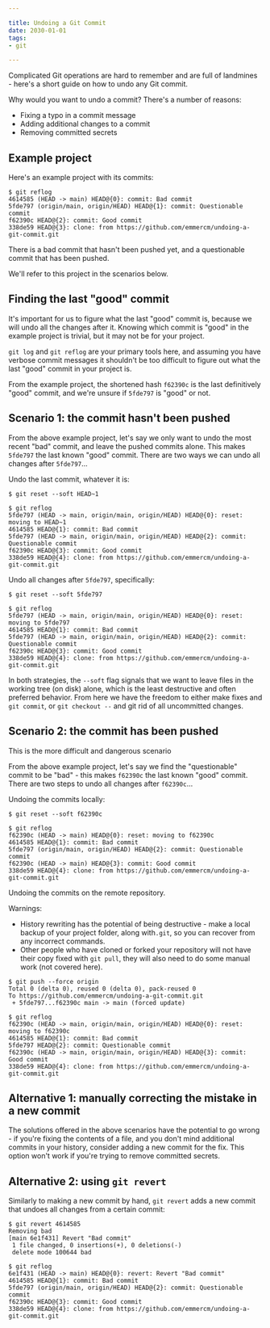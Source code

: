 ```yaml
---

title: Undoing a Git Commit
date: 2030-01-01
tags:
- git

---
```


Complicated Git operations are hard to remember and are full of landmines - here's a short guide on how to undo any Git commit.

Why would you want to undo a commit? There's a number of reasons:

- Fixing a typo in a commit message
- Adding additional changes to a commit
- Removing committed secrets

## Example project

Here's an example project with its commits:

```shell
$ git reflog
4614585 (HEAD -> main) HEAD@{0}: commit: Bad commit
5fde797 (origin/main, origin/HEAD) HEAD@{1}: commit: Questionable commit
f62390c HEAD@{2}: commit: Good commit
338de59 HEAD@{3}: clone: from https://github.com/emmercm/undoing-a-git-commit.git
```

There is a bad commit that hasn't been pushed yet, and a questionable commit that has been pushed.

We'll refer to this project in the scenarios below.

## Finding the last "good" commit

It's important for us to figure what the last "good" commit is, because we will undo all the changes after it. Knowing which commit is "good" in the example project is trivial, but it may not be for your project.

`git log` and `git reflog` are your primary tools here, and assuming you have verbose commit messages it shouldn't be too difficult to figure out what the last "good" commit in your project is.

From the example project, the shortened hash `f62390c` is the last definitively "good" commit, and we're unsure if `5fde797` is "good" or not.

## Scenario 1: the commit hasn't been pushed

From the above example project, let's say we only want to undo the most recent "bad" commit, and leave the pushed commits alone. This makes `5fde797` the last known "good" commit. There are two ways we can undo all changes after `5fde797`...

Undo the last commit, whatever it is:

```shell
$ git reset --soft HEAD~1

$ git reflog
5fde797 (HEAD -> main, origin/main, origin/HEAD) HEAD@{0}: reset: moving to HEAD~1
4614585 HEAD@{1}: commit: Bad commit
5fde797 (HEAD -> main, origin/main, origin/HEAD) HEAD@{2}: commit: Questionable commit
f62390c HEAD@{3}: commit: Good commit
338de59 HEAD@{4}: clone: from https://github.com/emmercm/undoing-a-git-commit.git
```

Undo all changes after `5fde797`, specifically:

```shell
$ git reset --soft 5fde797

$ git reflog
5fde797 (HEAD -> main, origin/main, origin/HEAD) HEAD@{0}: reset: moving to 5fde797
4614585 HEAD@{1}: commit: Bad commit
5fde797 (HEAD -> main, origin/main, origin/HEAD) HEAD@{2}: commit: Questionable commit
f62390c HEAD@{3}: commit: Good commit
338de59 HEAD@{4}: clone: from https://github.com/emmercm/undoing-a-git-commit.git
```

In both strategies, the `--soft` flag signals that we want to leave files in the working tree (on disk) alone, which is the least destructive and often preferred behavior. From here we have the freedom to either make fixes and `git commit`, or `git checkout --` and git rid of all uncommitted changes.

## Scenario 2: the commit has been pushed

This is the more difficult and dangerous scenario

From the above example project, let's say we find the "questionable" commit to be "bad" - this makes `f62390c` the last known "good" commit. There are two steps to undo all changes after `f62390c`...

Undoing the commits locally:

```shell
$ git reset --soft f62390c

$ git reflog
f62390c (HEAD -> main) HEAD@{0}: reset: moving to f62390c
4614585 HEAD@{1}: commit: Bad commit
5fde797 (origin/main, origin/HEAD) HEAD@{2}: commit: Questionable commit
f62390c (HEAD -> main) HEAD@{3}: commit: Good commit
338de59 HEAD@{4}: clone: from https://github.com/emmercm/undoing-a-git-commit.git
```

Undoing the commits on the remote repository.

Warnings:

- History rewriting has the potential of being destructive - make a local backup of your project folder, along with`.git`, so you can recover from any incorrect commands.
- Other people who have cloned or forked your repository will not have their copy fixed with `git pull`, they will also need to do some manual work (not covered here).

```shell
$ git push --force origin
Total 0 (delta 0), reused 0 (delta 0), pack-reused 0
To https://github.com/emmercm/undoing-a-git-commit.git
 + 5fde797...f62390c main -> main (forced update)

$ git reflog
f62390c (HEAD -> main, origin/main, origin/HEAD) HEAD@{0}: reset: moving to f62390c
4614585 HEAD@{1}: commit: Bad commit
5fde797 HEAD@{2}: commit: Questionable commit
f62390c (HEAD -> main, origin/main, origin/HEAD) HEAD@{3}: commit: Good commit
338de59 HEAD@{4}: clone: from https://github.com/emmercm/undoing-a-git-commit.git
```

## Alternative 1: manually correcting the mistake in a new commit

The solutions offered in the above scenarios have the potential to go wrong - if you're fixing the contents of a file, and you don't mind additional commits in your history, consider adding a new commit for the fix. This option won't work if you're trying to remove committed secrets.

## Alternative 2: using `git revert`

Similarly to making a new commit by hand, `git revert` adds a new commit that undoes all changes from a certain commit:

```shell
$ git revert 4614585
Removing bad
[main 6e1f431] Revert "Bad commit"
 1 file changed, 0 insertions(+), 0 deletions(-)
 delete mode 100644 bad

$ git reflog
6e1f431 (HEAD -> main) HEAD@{0}: revert: Revert "Bad commit"
4614585 HEAD@{1}: commit: Bad commit
5fde797 (origin/main, origin/HEAD) HEAD@{2}: commit: Questionable commit
f62390c HEAD@{3}: commit: Good commit
338de59 HEAD@{4}: clone: from https://github.com/emmercm/undoing-a-git-commit.git
```
